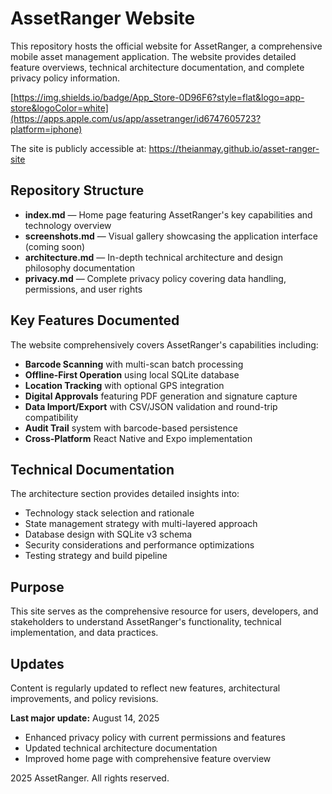 # AssetRanger Website

This repository hosts the official website for AssetRanger, a comprehensive mobile asset management application. The website provides detailed feature overviews, technical architecture documentation, and complete privacy policy information.

[https://img.shields.io/badge/App_Store-0D96F6?style=flat&logo=app-store&logoColor=white](https://apps.apple.com/us/app/assetranger/id6747605723?platform=iphone)

The site is publicly accessible at: https://theianmay.github.io/asset-ranger-site

## Repository Structure

- **index.md** — Home page featuring AssetRanger's key capabilities and technology overview
- **screenshots.md** — Visual gallery showcasing the application interface (coming soon)
- **architecture.md** — In-depth technical architecture and design philosophy documentation
- **privacy.md** — Complete privacy policy covering data handling, permissions, and user rights

## Key Features Documented

The website comprehensively covers AssetRanger's capabilities including:

- **Barcode Scanning** with multi-scan batch processing
- **Offline-First Operation** using local SQLite database
- **Location Tracking** with optional GPS integration
- **Digital Approvals** featuring PDF generation and signature capture
- **Data Import/Export** with CSV/JSON validation and round-trip compatibility
- **Audit Trail** system with barcode-based persistence
- **Cross-Platform** React Native and Expo implementation

## Technical Documentation

The architecture section provides detailed insights into:
- Technology stack selection and rationale
- State management strategy with multi-layered approach
- Database design with SQLite v3 schema
- Security considerations and performance optimizations
- Testing strategy and build pipeline

## Purpose

This site serves as the comprehensive resource for users, developers, and stakeholders to understand AssetRanger's functionality, technical implementation, and data practices.

## Updates

Content is regularly updated to reflect new features, architectural improvements, and policy revisions.

**Last major update:** August 14, 2025
- Enhanced privacy policy with current permissions and features
- Updated technical architecture documentation
- Improved home page with comprehensive feature overview

 2025 AssetRanger. All rights reserved.
